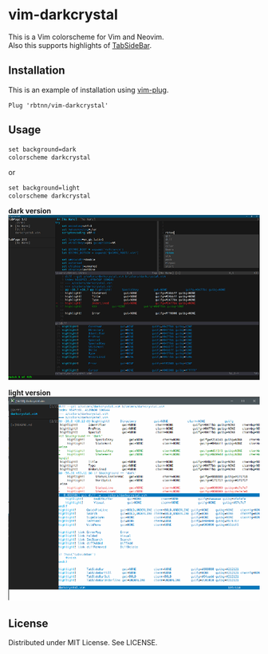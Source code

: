 
# vim-darkcrystal

This is a Vim colorscheme for Vim and Neovim.  
Also this supports highlights of [TabSideBar](http://rbtnn.github.io/vim/).  

## Installation

This is an example of installation using [vim-plug](https://github.com/junegunn/vim-plug).
```
Plug 'rbtnn/vim-darkcrystal'
```

## Usage

```
set background=dark
colorscheme darkcrystal
```

or

```
set background=light
colorscheme darkcrystal
```


__dark version__
![](https://raw.githubusercontent.com/rbtnn/vim-darkcrystal/master/darkcrystal_dark.png)

__light version__
![](https://raw.githubusercontent.com/rbtnn/vim-darkcrystal/master/darkcrystal_light.png)


## License

Distributed under MIT License. See LICENSE.

